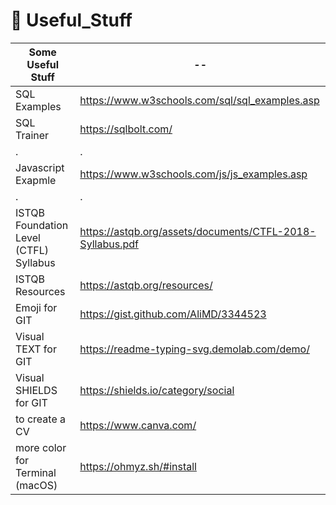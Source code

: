 # 🔨  Useful_Stuff

| Some Useful Stuff | -- |
| ----- | ----- |
|SQL Examples| https://www.w3schools.com/sql/sql_examples.asp|
|SQL Trainer | https://sqlbolt.com/|
| . | . |
|Javascript Exapmle | https://www.w3schools.com/js/js_examples.asp|
| .| .|
| ISTQB Foundation Level (CTFL) Syllabus |https://astqb.org/assets/documents/CTFL-2018-Syllabus.pdf|
| ISTQB Resources | https://astqb.org/resources/|
| Emoji for GIT | https://gist.github.com/AliMD/3344523 |
| Visual TEXT for GIT | https://readme-typing-svg.demolab.com/demo/ |
| Visual SHIELDS for GIT| https://shields.io/category/social|
| to create a CV | https://www.canva.com/ |
| more color for Terminal (macOS) | https://ohmyz.sh/#install |
